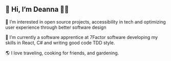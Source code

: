 ## 👋 Hi, I’m Deanna  👩‍💻
👀 I’m interested in open source projects, accessibility in tech and optimizing user experience through better software design  

💾  I’m currently a software apprentice at 7Factor software developing my skills in React, C# and writing good code TDD style.

🌎 I love traveling, cooking for friends, and gardening.



<!---
dsstevens/dsstevens is a ✨ special ✨ repository because its `README.md` (this file) appears on your GitHub profile.
You can click the Preview link to take a look at your changes.
--->
